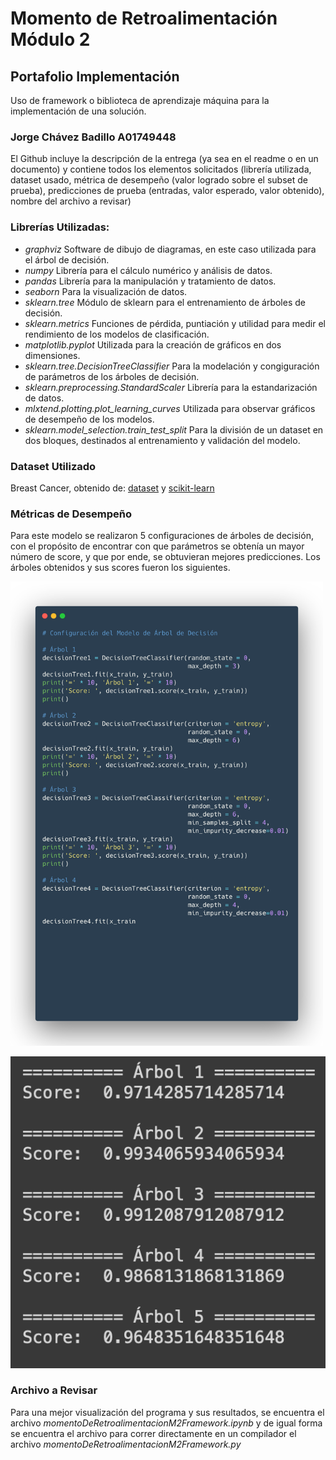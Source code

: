 # Momento de Retroalimentación Módulo 2
## Portafolio Implementación
Uso de framework o biblioteca de aprendizaje máquina para la implementación de una solución.
### Jorge Chávez Badillo A01749448


El Github incluye la descripción de la entrega (ya sea en el readme o en un documento) y contiene todos los elementos solicitados (librería utilizada, dataset usado, métrica de desempeño (valor logrado sobre el subset de prueba), predicciones de prueba (entradas, valor esperado, valor obtenido), nombre del archivo a revisar)

### Librerías Utilizadas:

* *graphviz* Software de dibujo de diagramas, en este caso utilizada para el árbol de decisión. 
* *numpy* Librería para el cálculo numérico y análisis de datos.
* *pandas* Librería para la manipulación y tratamiento de datos. 
* *seaborn* Para la visualización de datos. 
* *sklearn.tree* Módulo de sklearn para el entrenamiento de árboles de decisión. 
* *sklearn.metrics* Funciones de pérdida, puntiación y utilidad para medir el rendimiento de los modelos de clasificación. 
* *matplotlib.pyplot* Utilizada para la creación de gráficos en dos dimensiones. 
* *sklearn.tree.DecisionTreeClassifier* Para la modelación y congiguración de parámetros de los árboles de decisión. 
* *sklearn.preprocessing.StandardScaler* Librería para la estandarización de datos. 
* *mlxtend.plotting.plot_learning_curves* Utilizada para observar gráficos de desempeño de los modelos. 
* *sklearn.model_selection.train_test_split* Para la división de un dataset en dos bloques, destinados al entrenamiento y validación del modelo. 

### Dataset Utilizado

Breast Cancer, obtenido de: [dataset](https://goo.gl/U2Uwz2) y [scikit-learn](https://scikit-learn.org/stable/modules/generated/sklearn.datasets.load_breast_cancer.html#sklearn.datasets.load_breast_cancer)

### Métricas de Desempeño 

Para este modelo se realizaron 5 configuraciones de árboles de decisión, con el propósito de encontrar con que parámetros se obtenía un mayor número de score, y que por ende, se obtuvieran mejores predicciones. Los árboles obtenidos y sus scores fueron los siguientes. 

<img src="https://github.com/A01749448/momento-retroalimentacion-m2-framework/blob/main/Imagenes/metricasArbolesCode.png" width="500px">

![scores](https://github.com/A01749448/momento-retroalimentacion-m2-framework/blob/main/Imagenes/metricasArboles.png)

### Archivo a Revisar 

Para una mejor visualización del programa y sus resultados, se encuentra el archivo *momentoDeRetroalimentacionM2Framework.ipynb* y de igual forma se encuentra el archivo para correr directamente en un compilador el archivo *momentoDeRetroalimentacionM2Framework.py*
